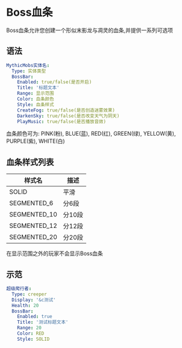 **Boss血条**
============

Boss血条允许您创建一个形似末影龙与凋灵的血条,并提供一系列可选项

**语法**
--------

```yml
MythicMobs实体名:
  Type: 实体类型
  BossBar:
    Enabled: true/false(是否开启)
    Title: '标题文本'
    Range: 显示范围
    Color: 血条颜色
    Style: 血条样式
    CreateFog: true/false(是否创造迷雾效果)
    DarkenSky: true/false(是否改变天气为阴天)
    PlayMusic: true/false(是否播放音效)
```

血条颜色可为: PINK(粉), BLUE(蓝), RED(红), GREEN(绿), YELLOW(黄), PURPLE(紫), WHITE(白)

血条样式列表
-----------

| 样式名 | 描述 |
| - | - |
| SOLID | 平滑 |
| SEGMENTED_6 | 分6段 |
| SEGMENTED_10 | 分10段|
| SEGMENTED_12 | 分12段 |
| SEGMENTED_20 | 分20段 |

在显示范围之外的玩家不会显示Boss血条

**示范**
---------

```yml
超级爬行者:
  Type: creeper
  Display: '&c测试'
  Health: 20
  BossBar:
    Enabled: true
    Title: '测试标题文本'
    Range: 20
    Color: RED
    Style: SOLID
```